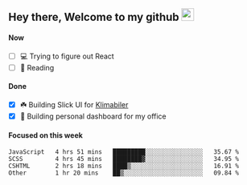 ## Hey there, Welcome to my github <img src="https://media.giphy.com/media/hvRJCLFzcasrR4ia7z/giphy.gif" width="25px">

#### Now
- [ ] 💻 Trying to figure out React
- [ ] 📕 Reading

#### Done
- [x] ☘️ Building Slick UI for [Klimabiler](https://klimabiler.dk)
- [x] 🚀 Building personal dashboard for my office
 
 #### Focused on this week
<!--START_SECTION:waka-->

```text
JavaScript   4 hrs 51 mins   █████████░░░░░░░░░░░░░░░░   35.67 %
SCSS         4 hrs 45 mins   ████████▓░░░░░░░░░░░░░░░░   34.95 %
CSHTML       2 hrs 18 mins   ████▒░░░░░░░░░░░░░░░░░░░░   16.91 %
Other        1 hr 20 mins    ██▒░░░░░░░░░░░░░░░░░░░░░░   09.84 %
```

<!--END_SECTION:waka-->


